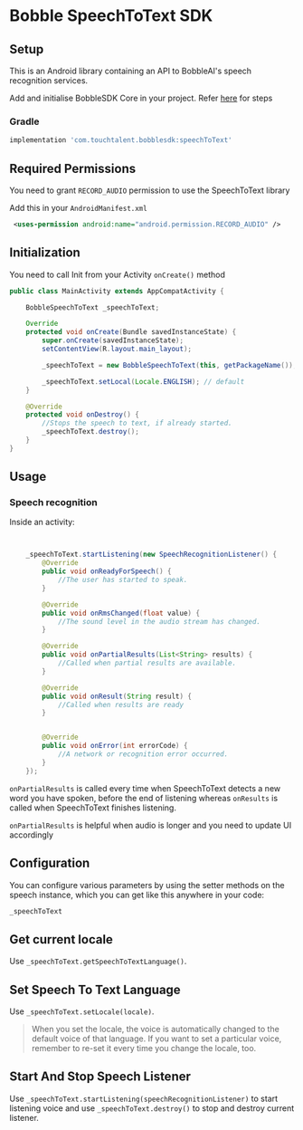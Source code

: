 # Bobble SpeechToText SDK 



## Setup
This is an Android library containing an API to BobbleAI's speech recognition services.

Add and initialise BobbleSDK Core in your project. Refer [here](readme_core.md) for steps

### Gradle
```groovy
implementation 'com.touchtalent.bobblesdk:speechToText'
```

## Required Permissions

 You need to grant `RECORD_AUDIO` permission to use the SpeechToText library

 Add this in your `AndroidManifest.xml`

```xml
 <uses-permission android:name="android.permission.RECORD_AUDIO" />
```

## Initialization
You need to call Init from your Activity `onCreate()` method 
```java
public class MainActivity extends AppCompatActivity {

    BobbleSpeechToText _speechToText;

    Override
    protected void onCreate(Bundle savedInstanceState) {
        super.onCreate(savedInstanceState);
        setContentView(R.layout.main_layout);

        _speechToText = new BobbleSpeechToText(this, getPackageName());

        _speechToText.setLocal(Locale.ENGLISH); // default 
    }

    @Override
    protected void onDestroy() {
        //Stops the speech to text, if already started.
        _speechToText.destroy();
    }
}
```


## Usage
### Speech recognition
Inside an activity:
```java


    _speechToText.startListening(new SpeechRecognitionListener() {
        @Override
        public void onReadyForSpeech() {
            //The user has started to speak.
        }

        @Override
        public void onRmsChanged(float value) {
            //The sound level in the audio stream has changed.
        }

        @Override
        public void onPartialResults(List<String> results) {
            //Called when partial results are available.
        }

        @Override
        public void onResult(String result) {
            //Called when results are ready
        }


        @Override
        public void onError(int errorCode) {
            //A network or recognition error occurred.
        }
    });

```

`onPartialResults` is called every time when SpeechToText detects a new word you have spoken, before the end of listening whereas `onResults` is called when SpeechToText finishes listening.

`onPartialResults` is helpful when audio is longer and you need to update UI accordingly

## Configuration
You can configure various parameters by using the setter methods on the speech instance, which you can get like this anywhere in your code:

```java
_speechToText
```


## Get current locale 

Use `_speechToText.getSpeechToTextLanguage()`. 


## Set Speech To Text Language 
Use `_speechToText.setLocale(locale)`.

> When you set the locale, the voice is automatically changed to the default voice of that language. If you want to set a particular voice, remember to re-set it every time you change the locale, too.


## Start And Stop Speech Listener

Use `_speechToText.startListening(speechRecognitionListener)` to start listening voice and use `_speechToText.destroy()` to stop and destroy current listener.
